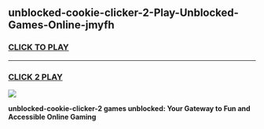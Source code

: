 
## unblocked-cookie-clicker-2-Play-Unblocked-Games-Online-jmyfh
<h3>
<a href="https://premium76.site?title=unblocked-cookie-clicker-2&ref=25A">CLICK TO PLAY</a></h3>
<hr>

<h3>
<a href="https://premium76.site?title=unblocked-cookie-clicker-2&ref=25A">CLICK 2 PLAY</a>
  
</h3>

<a href="https://premium76.site?title=unblocked-cookie-clicker-2&ref=25A"><img src="https://clearcache.store/games.png"></a>


**unblocked-cookie-clicker-2 games unblocked: Your Gateway to Fun and Accessible Online Gaming**
